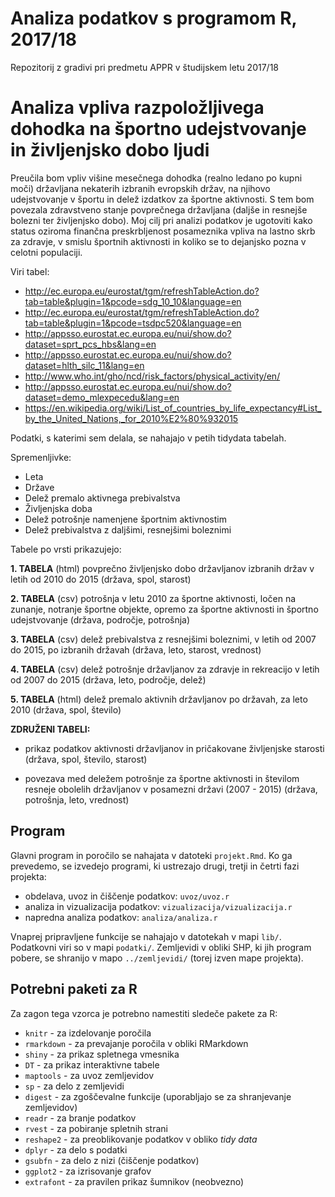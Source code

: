 # Analiza podatkov s programom R, 2017/18

Repozitorij z gradivi pri predmetu APPR v študijskem letu 2017/18

# Analiza vpliva razpoložljivega dohodka na športno udejstvovanje in življenjsko dobo ljudi

Preučila bom vpliv višine mesečnega dohodka (realno ledano po kupni moči) državljana nekaterih izbranih evropskih držav, na njihovo udejstvovanje v športu in delež izdatkov za športne aktivnosti. S tem bom povezala zdravstveno stanje povprečnega državljana (daljše in resnejše bolezni ter življenjsko dobo). Moj cilj pri analizi podatkov je ugotoviti kako status oziroma finančna preskrbljenost posameznika vpliva na lastno skrb za zdravje, v smislu športnih aktivnosti in koliko se to dejanjsko pozna v celotni populaciji.

Viri tabel:
- http://ec.europa.eu/eurostat/tgm/refreshTableAction.do?tab=table&plugin=1&pcode=sdg_10_10&language=en 
- http://ec.europa.eu/eurostat/tgm/refreshTableAction.do?tab=table&plugin=1&pcode=tsdpc520&language=en 
- http://appsso.eurostat.ec.europa.eu/nui/show.do?dataset=sprt_pcs_hbs&lang=en
- http://appsso.eurostat.ec.europa.eu/nui/show.do?dataset=hlth_silc_11&lang=en
- http://www.who.int/gho/ncd/risk_factors/physical_activity/en/
- http://appsso.eurostat.ec.europa.eu/nui/show.do?dataset=demo_mlexpecedu&lang=en
- https://en.wikipedia.org/wiki/List_of_countries_by_life_expectancy#List_by_the_United_Nations,_for_2010%E2%80%932015

Podatki, s katerimi sem delala, se nahajajo v petih tidydata tabelah.

Spremenljivke:

- Leta
- Države
- Delež premalo aktivnega prebivalstva
- Življenjska doba
- Delež potrošnje namenjene športnim aktivnostim
- Delež prebivalstva z daljšimi, resnejšimi boleznimi

Tabele po vrsti prikazujejo:

**1. TABELA** (html)
povprečno življenjsko dobo državljanov izbranih držav v letih od 2010 do 2015
(država, spol, starost)

**2. TABELA** (csv)
potrošnja v letu 2010 za športne aktivnosti, ločen na zunanje, notranje športne objekte, opremo za športne aktivnosti in športno udejstvovanje
(država, področje, potrošnja)

**3. TABELA** (csv)
delež prebivalstva z resnejšimi boleznimi, v letih od 2007 do 2015, po izbranih državah
(država, leto, starost, vrednost)

**4. TABELA** (csv)
delež potrošnje državljanov za zdravje in rekreacijo v letih od 2007 do 2015
(država, leto, področje, delež)

**5. TABELA** (html)
delež premalo aktivnih državljanov po državah, za leto 2010
(država, spol, število)


**ZDRUŽENI TABELI:**

- prikaz podatkov aktivnosti državljanov in pričakovane življenjske starosti
(država, spol, število, starost)

- povezava med deležem potrošnje za športne aktivnosti in številom resneje obolelih državljanov v posamezni državi (2007 - 2015)
(država, potrošnja, leto, vrednost)



## Program

Glavni program in poročilo se nahajata v datoteki `projekt.Rmd`. Ko ga prevedemo,
se izvedejo programi, ki ustrezajo drugi, tretji in četrti fazi projekta:

* obdelava, uvoz in čiščenje podatkov: `uvoz/uvoz.r`
* analiza in vizualizacija podatkov: `vizualizacija/vizualizacija.r`
* napredna analiza podatkov: `analiza/analiza.r`

Vnaprej pripravljene funkcije se nahajajo v datotekah v mapi `lib/`. Podatkovni
viri so v mapi `podatki/`. Zemljevidi v obliki SHP, ki jih program pobere, se
shranijo v mapo `../zemljevidi/` (torej izven mape projekta).

## Potrebni paketi za R

Za zagon tega vzorca je potrebno namestiti sledeče pakete za R:

* `knitr` - za izdelovanje poročila
* `rmarkdown` - za prevajanje poročila v obliki RMarkdown
* `shiny` - za prikaz spletnega vmesnika
* `DT` - za prikaz interaktivne tabele
* `maptools` - za uvoz zemljevidov
* `sp` - za delo z zemljevidi
* `digest` - za zgoščevalne funkcije (uporabljajo se za shranjevanje zemljevidov)
* `readr` - za branje podatkov
* `rvest` - za pobiranje spletnih strani
* `reshape2` - za preoblikovanje podatkov v obliko *tidy data*
* `dplyr` - za delo s podatki
* `gsubfn` - za delo z nizi (čiščenje podatkov)
* `ggplot2` - za izrisovanje grafov
* `extrafont` - za pravilen prikaz šumnikov (neobvezno)
